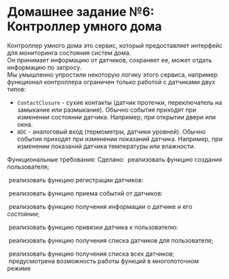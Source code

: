 # Домашнее задание №6: Контроллер умного дома
Контроллер умного дома это сервис, который предоставляет интерфейс для мониторинга состояния систем дома.  
Он принимает информацию от датчиков, сохраняет ее, может отдать информацию по запросу.  
Мы умышленно упростили некоторую логику этого сервиса, например функционал контроллера ограничен только работой с датчиками двух типов:
- `ContactClosure` - сухие контакты (датчик протечки, переключатель на замыкание или размыкание).
  Обычно события приходят при изменении состоянии датчика. Например, при открытии двери или окна.
- `ADC` - аналоговый вход (термометры, датчики уровней). Обычно события приходят при изменении показаний датчика.
  Например, при изменении показаний датчика температуры или влажности.

Функциональные требования:
Сделано:
 реализовать функцию создания пользователя;
 
 реализовать функцию регистрации датчиков:

 реализовать функцию приема событий от датчиков:

 реализовать функцию получения информации о датчике и его состоянии;
 
 реализовать функцию привязки датчика к пользователю:

 реализовать функцию получения списка датчиков для пользователя;
 
 реализовать функцию получения списка всех датчиков;
 предусмотрена возможность работы функций в многопоточном режиме
